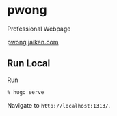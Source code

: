 # pwong

Professional Webpage

[pwong.jaiken.com](https://pwong.jaiken.com)

## Run Local

Run

```bash
% hugo serve
```

Navigate to `http://localhost:1313/`.
